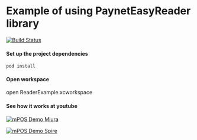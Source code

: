 # Example of using PaynetEasyReader library

[![Build Status](https://travis-ci.org/payneteasy/ReaderExample.svg?branch=master)](https://travis-ci.org/payneteasy/ReaderExample)

#### Set up the project dependencies

```
pod install
```

#### Open workspace

open ReaderExample.xcworkspace

#### See how it works at youtube

[![mPOS Demo Miura](https://img.youtube.com/vi/LaiZAIlUrww/0.jpg)](https://www.youtube.com/watch?v=LaiZAIlUrww)

[![mPOS Demo Spire](https://img.youtube.com/vi/g0AgUvfAxlY/0.jpg)](https://www.youtube.com/watch?v=g0AgUvfAxlY)
